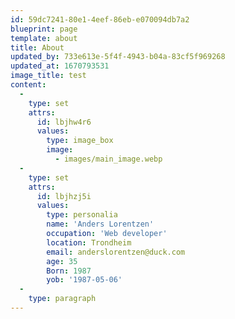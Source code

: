 ```yaml
---
id: 59dc7241-80e1-4eef-86eb-e070094db7a2
blueprint: page
template: about
title: About
updated_by: 733e613e-5f4f-4943-b04a-83cf5f969268
updated_at: 1670793531
image_title: test
content:
  -
    type: set
    attrs:
      id: lbjhw4r6
      values:
        type: image_box
        image:
          - images/main_image.webp
  -
    type: set
    attrs:
      id: lbjhzj5i
      values:
        type: personalia
        name: 'Anders Lorentzen'
        occupation: 'Web developer'
        location: Trondheim
        email: anderslorentzen@duck.com
        age: 35
        Born: 1987
        yob: '1987-05-06'
  -
    type: paragraph
---
```

